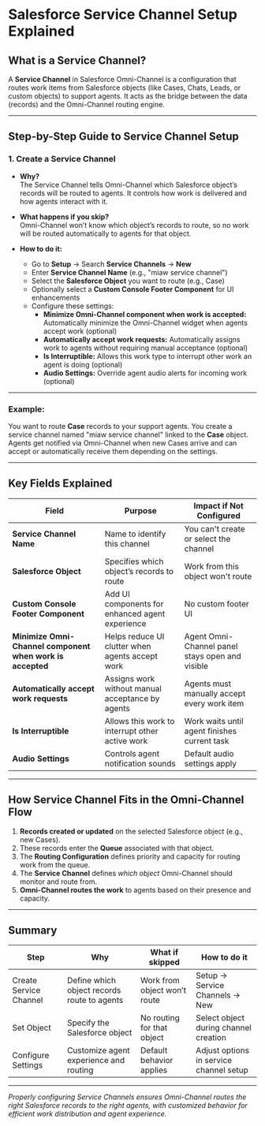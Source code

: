# Salesforce Service Channel Setup Explained

## What is a Service Channel?
A **Service Channel** in Salesforce Omni-Channel is a configuration that routes work items from Salesforce objects (like Cases, Chats, Leads, or custom objects) to support agents. It acts as the bridge between the data (records) and the Omni-Channel routing engine.

---

## Step-by-Step Guide to Service Channel Setup

### 1. Create a Service Channel
- **Why?**  
  The Service Channel tells Omni-Channel which Salesforce object’s records will be routed to agents. It controls how work is delivered and how agents interact with it.
  
- **What happens if you skip?**  
  Omni-Channel won’t know which object’s records to route, so no work will be routed automatically to agents for that object.
  
- **How to do it:**  
  - Go to **Setup** → Search **Service Channels** → **New**  
  - Enter **Service Channel Name** (e.g., "miaw service channel")  
  - Select the **Salesforce Object** you want to route (e.g., Case)  
  - Optionally select a **Custom Console Footer Component** for UI enhancements  
  - Configure these settings:
    - **Minimize Omni-Channel component when work is accepted:** Automatically minimize the Omni-Channel widget when agents accept work (optional)  
    - **Automatically accept work requests:** Automatically assigns work to agents without requiring manual acceptance (optional)  
    - **Is Interruptible:** Allows this work type to interrupt other work an agent is doing (optional)  
    - **Audio Settings:** Override agent audio alerts for incoming work (optional)  
  
---

### Example:  
You want to route **Case** records to your support agents. You create a service channel named "miaw service channel" linked to the **Case** object. Agents get notified via Omni-Channel when new Cases arrive and can accept or automatically receive them depending on the settings.

---

## Key Fields Explained

| Field                             | Purpose                                                  | Impact if Not Configured                         |
|----------------------------------|----------------------------------------------------------|-------------------------------------------------|
| **Service Channel Name**          | Name to identify this channel                            | You can't create or select the channel          |
| **Salesforce Object**             | Specifies which object’s records to route               | Work from this object won't route                |
| **Custom Console Footer Component** | Add UI components for enhanced agent experience          | No custom footer UI                               |
| **Minimize Omni-Channel component when work is accepted** | Helps reduce UI clutter when agents accept work        | Agent Omni-Channel panel stays open and visible  |
| **Automatically accept work requests** | Assigns work without manual acceptance by agents          | Agents must manually accept every work item      |
| **Is Interruptible**              | Allows this work to interrupt other active work          | Work waits until agent finishes current task     |
| **Audio Settings**                | Controls agent notification sounds                        | Default audio settings apply                      |

---

## How Service Channel Fits in the Omni-Channel Flow

1. **Records created or updated** on the selected Salesforce object (e.g., new Cases).  
2. These records enter the **Queue** associated with that object.  
3. The **Routing Configuration** defines priority and capacity for routing work from the queue.  
4. The **Service Channel** defines *which object* Omni-Channel should monitor and route from.  
5. **Omni-Channel routes the work** to agents based on their presence and capacity.  

---

## Summary

| Step                     | Why                                     | What if skipped                     | How to do it                           |
|--------------------------|----------------------------------------|-----------------------------------|--------------------------------------|
| Create Service Channel    | Define which object records route to agents | Work from object won’t route       | Setup → Service Channels → New       |
| Set Object               | Specify the Salesforce object          | No routing for that object         | Select object during channel creation|
| Configure Settings       | Customize agent experience and routing | Default behavior applies           | Adjust options in service channel setup|

---

*Properly configuring Service Channels ensures Omni-Channel routes the right Salesforce records to the right agents, with customized behavior for efficient work distribution and agent experience.*

